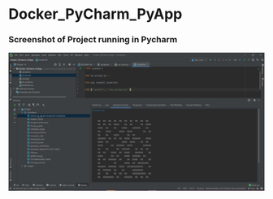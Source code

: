 # Docker_PyCharm_PyApp

### Screenshot of Project running in Pycharm

![Output](/images/pycharm_docker.JPG)